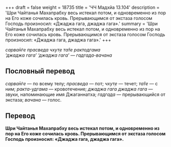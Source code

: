 +++
draft = false
weight = 18735
title = 'ЧЧ Мадхйа 13.104'
description = 'Шри Чайтанья Махапрабху весь истекал потом, и одновременно из пор на Его коже сочилась кровь. Прерывающимся от экстаза голосом Господь произносил: «Джаджа гага, джаджа гага».'
summary = 'Шри Чайтанья Махапрабху весь истекал потом, и одновременно из пор на Его коже сочилась кровь. Прерывающимся от экстаза голосом Господь произносил: «Джаджа гага, джаджа гага».'
+++

_сарва̄н̇ге прасведа чхут̣е та̄те рактодгама  
‘джаджа гага’ ‘джаджа гага’ — гадгада-вачана_

## Пословный перевод

_сарва̄н̇ге_ — по всему телу; _прасведа_ — пот; _чхут̣е_ — течет; _та̄те_ — с ним; _ракта_\-_удгама_ — кровотечение; _джаджа_ _гага_ _джаджа_ _гага_ — звуки, напоминающие имя Джаганнатха; _гадгада_ — прерывающийся от экстаза; _вачана_ — голос.

## Перевод

**Шри Чайтанья Махапрабху весь истекал потом, и одновременно из пор на Его коже сочилась кровь. Прерывающимся от экстаза голосом Господь произносил: «Джаджа гага, джаджа гага».**
